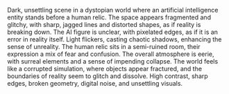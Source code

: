 Dark, unsettling scene in a dystopian world where an artificial intelligence entity stands before a human relic. 
The space appears fragmented and glitchy, with sharp, jagged lines and distorted shapes, as if reality is breaking down. 
The AI figure is unclear, with pixelated edges, as if it is an error in reality itself. Light flickers, casting chaotic shadows, 
enhancing the sense of unreality. The human relic sits in a semi-ruined room, their expression a mix of fear and confusion. 
The overall atmosphere is eerie, with surreal elements and a sense of impending collapse. The world feels like a corrupted simulation, 
where objects appear fractured, and the boundaries of reality seem to glitch and dissolve. High contrast, sharp edges, broken geometry, 
digital noise, and unsettling visuals.
